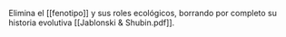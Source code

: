 Elimina el [[fenotipo]] y sus roles ecológicos, borrando por completo su historia evolutiva [[Jablonski & Shubin.pdf]].
